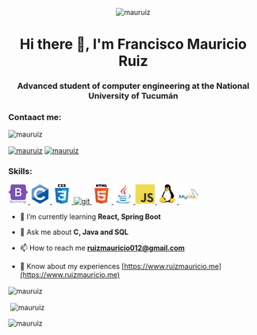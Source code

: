<p align="center"><img src="https://img.freepik.com/foto-gratis/programador-computadoras-usando-computadora-portatil_53876-96073.jpg?size=626&ext=jpg&ga=GA1.2.529977817.1666396012&semt=sph" alt="mauruiz" /> </p>

<h1 align="center">Hi there 👋, I'm Francisco Mauricio Ruiz</h1>
<h3 align="center">Advanced student of computer engineering at the National University of Tucumán</h3>

### Contaact me:

<p align="left"> <img src="https://komarev.com/ghpvc/?username=mauruiz20&label=Profile%20views&color=0e75b6&style=flat" alt="mauruiz" /> </p>

<p align="left">
<a href="https://www.linkedin.com/in/ruiz-francisco-mauricio/" target="blank"><img align="center" src="https://raw.githubusercontent.com/rahuldkjain/github-profile-readme-generator/master/src/images/icons/Social/linked-in-alt.svg" alt="mauruiz" height="30" width="40" /></a> <a href="https://instagram.com/mauricio_ruiz01" target="blank"><img align="center" src="https://raw.githubusercontent.com/rahuldkjain/github-profile-readme-generator/master/src/images/icons/Social/instagram.svg" alt="mauruiz" height="30" width="40" /></a>
</p>

<h3 align="left">Skills:</h3>
<p align="left"> 
  <a href="https://getbootstrap.com" target="_blank" rel="noreferrer"> <img src="https://raw.githubusercontent.com/devicons/devicon/master/icons/bootstrap/bootstrap-plain-wordmark.svg" alt="bootstrap" width="40" height="40"/> </a>
  <a href="https://www.cprogramming.com/" target="_blank" rel="noreferrer"> <img src="https://raw.githubusercontent.com/devicons/devicon/master/icons/c/c-original.svg" alt="c" width="40" height="40"/> </a> 
  <a href="https://www.w3schools.com/css/" target="_blank" rel="noreferrer"> <img src="https://raw.githubusercontent.com/devicons/devicon/master/icons/css3/css3-original-wordmark.svg" alt="css3" width="40" height="40"/> </a> 
  <a href="https://git-scm.com/" target="_blank" rel="noreferrer"> <img src="https://www.vectorlogo.zone/logos/git-scm/git-scm-icon.svg" alt="git" width="40" height="40"/> 
  </a> <a href="https://www.w3.org/html/" target="_blank" rel="noreferrer"> <img src="https://raw.githubusercontent.com/devicons/devicon/master/icons/html5/html5-original-wordmark.svg" alt="html5" width="40" height="40"/> </a> 
  <a href="https://www.java.com" target="_blank" rel="noreferrer"> <img src="https://raw.githubusercontent.com/devicons/devicon/master/icons/java/java-original.svg" alt="java" width="40" height="40"/> </a> 
  <a href="https://developer.mozilla.org/en-US/docs/Web/JavaScript" target="_blank" rel="noreferrer"> <img src="https://raw.githubusercontent.com/devicons/devicon/master/icons/javascript/javascript-original.svg" alt="javascript" width="40" height="40"/> </a> 
  <a href="https://www.linux.org/" target="_blank" rel="noreferrer"> <img src="https://raw.githubusercontent.com/devicons/devicon/master/icons/linux/linux-original.svg" alt="linux" width="40" height="40"/> </a> 
  <a href="https://www.mysql.com/" target="_blank" rel="noreferrer"> <img src="https://raw.githubusercontent.com/devicons/devicon/master/icons/mysql/mysql-original-wordmark.svg" alt="mysql" width="40" height="40"/> </a> 
</p>

- 🌱 I’m currently learning **React, Spring Boot**

- 💬 Ask me about **C, Java and SQL**

- 📫 How to reach me **ruizmauricio012@gmail.com**

- 📄 Know about my experiences [https://www.ruizmauricio.me](https://www.ruizmauricio.me)

<p><img align="center" src="https://github-readme-stats.vercel.app/api/top-langs?username=mauruiz20&show_icons=true&locale=en&layout=compact" alt="mauruiz" /></p>

<p>&nbsp;<img align="center" src="https://github-readme-stats.vercel.app/api?username=mauruiz20&show_icons=true&locale=en" alt="mauruiz" /></p>

<p><img align="center" src="https://github-readme-streak-stats.herokuapp.com/?user=mauruiz20&" alt="mauruiz" /></p>
